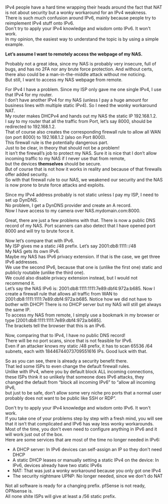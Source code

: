 IPv4 people have a hard time wrapping their heads around the fact that NAT is not about security but a wonky workaround for an IPv4 weakness.    
There is such much confusion around IPv6, mainly because people try to reimplement IPv4 stuff onto IPv6.  
Don't try to apply your IPv4 knowledge and wisdom onto IPv6. It won't work.  
In my opinion, the easiest way to understand the topic is by using a simple example.   

**Let’s assume I want to remotely access the webpage of my NAS.**

Probably not a great idea, since my NAS is probably very insecure, full of bugs, and has no 2FA nor any brute force protection. 
And without certs, there also could be a man-in-the-middle attack without me noticing.  
But still, I want to access my NAS webpage from remote.  

For IPv4 I have a problem. Since my ISP only gave me one single IPv4, I use that IPv4 for my router.  
I don’t have another IPv4 for my NAS (unless I pay a huge amount for business lines with multiple static IPv4). So I need the wonky workaround NAT.  
My router makes DHCPv4 and hands out my NAS the static IP 192.168.1.2.  
I say to my router that all the traffic from Port, let’s say 8000, should be redirected to 192.168.1.2.  
That of course also creates the corresponding firewall rule to allow all WAN (on port 8000) to 192.168.1.2 (also on Port 8000).  
This firewall rule is the potentially dangerous part.  
Just to be clear, in theory that should not be a problem!  
It isn’t the firewall’s job to protect my NAS. Sure it is nice that I don’t allow incoming traffic to my NAS if I never use that from remote,   
but the devices **themselves** should be secure.  
But of course that is not how it works in reality and because of that firewalls offer added security.  
So with that firewall rule to our NAS, we weakened our security and the NAS is now prone to brute force attacks and exploits.  

Since my IPv4 address probably is not static unless I pay my ISP, I need to set up DynDNS.  
No problem, I get a DynDNS provider and create an A record.  
Now I have access to my camera over NAS.mydomain.com:8000.  

Great, there are just a few problems with that. There is now a public DNS record of my NAS. 
Port scanners can also detect that I have opened port 8000 and will try to brute force it.  

Now let’s compare that with IPv6.  
My ISP gives me a static /48 prefix. Let’s say 2001:db8:1111::/48  
My NAS gets its own IPv6.  
Maybe my NAS has IPv6 privacy extension. If that is the case, we get three IPv6 addresses.  
We use the second IPv6, because that one is (unlike the first one) static and publicly routable (unlike the third one).     
We could also disable privacy extension instead, but I would not recommend it.  
Let’s say the NAS IPv6 is: 2001:db8:1111:1111:7e89:dbf4:972a:b685.
Now I create a firewall rule that allows all traffic from WAN to 2001:db8:1111:1111:7e89:dbf4:972a:b685.
Notice how we did not have to bother with DHCP! There is no DHCP server but my NAS will still get always the same IP.  
To access my NAS from remote, I simply use a bookmark in my browser or type [2001:db8:1111:1111:7e89:dbf4:972a:b685].  
The brackets tell the browser that this is an IPv6.  

Now, comparing that to IPv4, I have no public DNS record!  
There will be no port scans, since that is not feasible for IPv6.  
Even if an attacker knows my static /48 prefix, it has to scan 65536 /64 subnets, each with 18446744073709551616 IPs. Good luck with that.  

So as you can see, there is already a security benefit there.  
That led some ISPs to even change the default firewall rules.  
Unlike with IPv4, where you by default block ALL incoming connections, these ISPs think it so unlikely that someone does IPv6 attacks, 
they changed the default from “block all incoming IPv6” to “allow all incoming IPv6,  
but just to be safe, don’t allow some very niche pro ports that a normal user probably does not want to be public like SSH or RDP”.  

Don't try to apply your IPv4 knowledge and wisdom onto IPv6. It won't work.  
If you take one of your problems step by step with a fresh mind, you will see that it isn’t that complicated and IPv6 has way less wonky workarounds.  
Most of the time, you don't even need to configure anything in IPv6 and it will work just out of the box.  
Here are some services that are most of the time no longer needed in IPv6:  
- A DHCP server: In IPv6 devices can self-assign an IP so they don't need DHCP  
- A static DHCP leases or manually setting a static IPv4 on the device: In IPv6, devices already have two static IPv6s  
- NAT: That was just a wonky workaround because you only got one IPv4  
- The security nightmare UPNP: No longer needed, since we don't do NAT  


Not all software is ready for a changing prefix. pfSense is not ready, OPNsense is.  
All none shite ISPs will give at least a /56 static prefix.  
